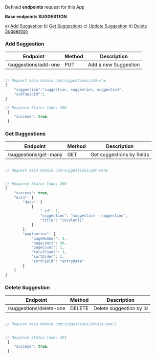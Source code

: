 Defined **endpoints** request for this App

 
**Base endpoints SUGGESTION**

 
  a) [Add Suggestion](#Add-Suggestion)
  b) [Get Suggestions](#Get-Suggestions)
  c) [Update Suggestion](#Update-Suggestion)
  d) [Delete Suggestion](#Delete-Suggestion)


 
### Add Suggestion

| Endpoint                | Method | Description             |
| ----------------------- | ------ | ----------------------- |
| /suggestions/add-one | PUT   | Add a new Suggestion |

```javascript

// Request main.domain.com/suggestions/add-one
{
    "suggestion":"suggestion, suggestion, suggestion",
    "subTopicId":1
}

// Response Status Code: 200
 {
    "success": true,
 }

```

### Get Suggestions

| Endpoint                | Method | Description             |
| ----------------------- | ------ | ----------------------- |
| /suggestions/get-many | GET   | Get suggestions by fields |

```javascript

// Request main.domain.com/suggestions/get-many
 

// Response Status Code: 200
{
    "success": true,
    "data": {
        "data": [
            {
                "_id": 1,
                "suggestion": "suggestion - suggestion",
                "title": "covalent1"
            }
        ],
        "pagination": {
            "pageNumber": 1,
            "pageLimit": 50,
            "pageCount": 1,
            "totalCount": 1,
            "sortOrder": 1,
            "sortField": "entryDate"
        }
    }
}

```


### Delete Suggestion

| Endpoint                | Method | Description             |
| ----------------------- | ------ | ----------------------- |
| /suggestions/delete-one | DELETE   | Delete suggestion by Id |

```javascript

// Request main.domain.com/suggestions/delete-one/1
 

// Response Status Code: 201
 {
    "success": true,
 }

```